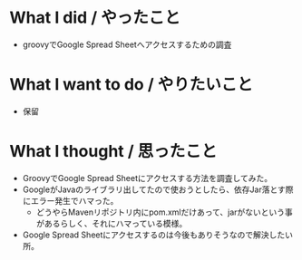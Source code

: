 # What I did / やったこと
- groovyでGoogle Spread Sheetへアクセスするための調査

# What I want to do / やりたいこと
- 保留

# What I thought / 思ったこと
- GroovyでGoogle Spread Sheetにアクセスする方法を調査してみた。
- GoogleがJavaのライブラリ出してたので使おうとしたら、依存Jar落とす際にエラー発生でハマった。
  - どうやらMavenリポジトリ内にpom.xmlだけあって、jarがないという事があるらしく、それにハマっている模様。
- Google Spread Sheetにアクセスするのは今後もありそうなので解決したい所。
